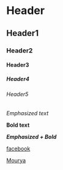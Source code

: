 # Header
## Header1
### Header2
#### Header3
##### Header4
###### Header5

 *Emphasized text*
 
 **Bold text**
 
 ***Emphasized + Bold***
 
[facebook](www.facbook.com)

[Mourya](github.com/YogeshChandraMourya)

